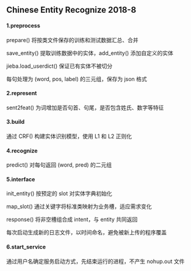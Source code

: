 ## Chinese Entity Recognize 2018-8

#### 1.preprocess

prepare() 将按类文件保存的训练和测试数据汇总、合并

save_entity() 提取训练数据中的实体，add_entity() 添加自定义的实体

jieba.load_userdict() 保证已有实体不被切分

每句处理为 (word, pos, label) 的三元组，保存为 json 格式

#### 2.represent

sent2feat() 为词增加是否句首、句尾，是否包含姓氏、数字等特征

#### 3.build

通过 CRF() 构建实体识别模型，使用 L1 和 L2 正则化

#### 4.recognize

predict() 对每句返回 (word, pred) 的二元组

#### 5.interface

init_entity() 按预定的 slot 对实体字典初始化

map_slot() 通过关键字将标准类映射为业务槽，适应需求变化

response() 将非空槽组合成 intent，与 entity 共同返回

每次启动生成新的日志文件，以时间命名，避免被新上传的程序覆盖

#### 6.start_service

通过用户名确定服务启动方式，先结束运行的进程，不产生 nohup.out 文件